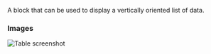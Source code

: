 A block that can be used to display a vertically oriented list of data.

### Images

![Table screenshot](https://gitlab.com/appsemble/appsemble/-/raw/0.29.8/config/assets/list.png)
